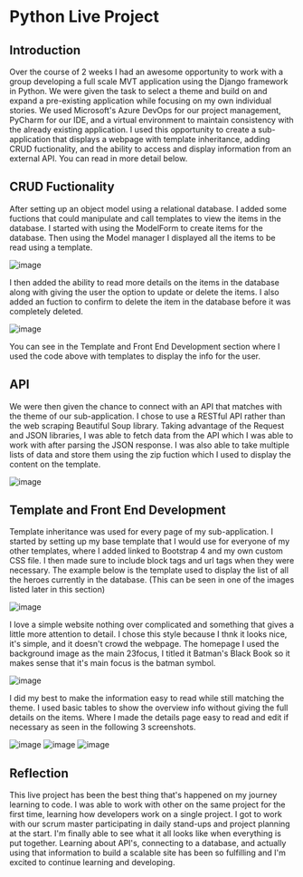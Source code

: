 # Python Live Project

## Introduction

  Over the course of 2 weeks I had an awesome opportunity to work with a group developing a full scale MVT application using the Django framework in Python. We were given the task to select a theme and build on and expand a pre-existing application while focusing on my own individual stories. We used Microsoft's Azure DevOps for our project management, PyCharm for our IDE, and a virtual environment to maintain consistency with the already existing application. I used this opportunity to create a sub-application that displays a webpage with template inheritance, adding CRUD fuctionality, and the ability to access and display information from an external API. You can read in more detail below. 
  
## CRUD Fuctionality
  
  After setting up an object model using a relational database. I added some fuctions that could manipulate and call templates to view the items in the database. I started with using the ModelForm to create items for the database. Then using the Model manager I displayed all the items to be read using a template.

![image](https://user-images.githubusercontent.com/72226252/163694163-0d03f8a6-3188-49a8-904b-b9061c93f1b9.png)

  I then added the ability to read more details on the items in the database along with giving the user the option to update or delete the items. I also added an fuction to confirm to delete the item in the database before it was completely deleted. 

![image](https://user-images.githubusercontent.com/72226252/163694171-707ded97-45c7-418d-9f3b-b6fd18efbea0.png)

You can see in the Template and Front End Development section where I used the code above with templates to display the info for the user. 

## API 

 We were then given the chance to connect with an API that matches with the theme of our sub-application. I chose to use a RESTful API rather than the web scraping Beautiful Soup library. Taking advantage of the Request and JSON libraries, I was able to fetch data from the API which I was able to work with after parsing the JSON response. I was also able to take multiple lists of data and store them using the zip fuction which I used to display the content on the template. 
 
![image](https://user-images.githubusercontent.com/72226252/163694200-865d2232-9c07-4710-896d-4444c7a2ea14.png)

## Template and Front End Development

  Template inheritance was used for every page of my sub-application. I started by setting up my base template that I would use for everyone of my other templates, where I added linked to Bootstrap 4 and my own custom CSS file. I then made sure to include block tags and url tags when they were necessary. The example below is the template used to display the list of all the heroes currently in the database. (This can be seen in one of the images listed later in this section)

![image](https://user-images.githubusercontent.com/72226252/163700402-2ee392c4-efa5-4bf0-b801-f6c6b83dfdcc.png)

  I love a simple website nothing over complicated and something that gives a little more attention to detail. I chose this style because I thnk it looks nice, it's simple, and it doesn't crowd the webpage. The homepage I used the background image as the main 23focus, I titled it Batman's Black Book so it makes sense that it's main focus is the batman symbol. 
  
![image](https://user-images.githubusercontent.com/72226252/163699909-2ffc9106-831e-4ec1-868c-745bda7023ec.png)

I did my best to make the information easy to read while still matching the theme. I used basic tables to show the overview info without giving the full details on the items. Where I made the details page easy to read and edit if necessary as seen in the following 3 screenshots. 

![image](https://user-images.githubusercontent.com/72226252/163699992-2fd5e8e9-01bb-4581-98a8-67f8a1904c97.png)
![image](https://user-images.githubusercontent.com/72226252/163700064-fa2cbc51-af79-480e-b222-d8bb7f04010c.png)
![image](https://user-images.githubusercontent.com/72226252/163700103-5d600576-91f2-4077-be65-f3451e2a1ceb.png)

## Reflection

  This live project has been the best thing that's happened on my journey learning to code. I was able to work with other on the same project for the first time, learning how developers work on a single project. I got to work with our scrum master participating in daily stand-ups and project planning at the start. I'm finally able to see what it all looks like when everything is put together. Learning about API's, connecting to a database, and actually using that information to build a scalable site has been so fulfilling and I'm excited to continue learning and developing. 
